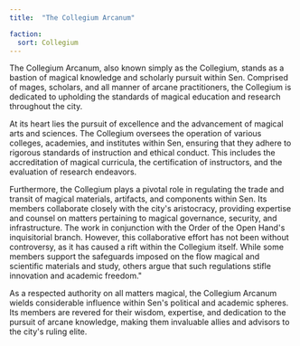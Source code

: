 ```yaml
---
title:  "The Collegium Arcanum"

faction:
  sort: Collegium
---
```


The Collegium Arcanum, also known simply as the Collegium, stands as a bastion of magical knowledge and scholarly pursuit within Sen. Comprised of mages, scholars, and all manner of arcane practitioners, the Collegium is dedicated to upholding the standards of magical education and research throughout the city.

At its heart lies the pursuit of excellence and the advancement of magical arts and sciences. The Collegium oversees the operation of various colleges, academies, and institutes within Sen, ensuring that they adhere to rigorous standards of instruction and ethical conduct. This includes the accreditation of magical curricula, the certification of instructors, and the evaluation of research endeavors.

Furthermore, the Collegium plays a pivotal role in regulating the trade and transit of magical materials, artifacts, and components within Sen. Its members collaborate closely with the city's aristocracy, providing expertise and counsel on matters pertaining to magical governance, security, and infrastructure. The work in conjunction with the Order of the Open Hand's inquisitorial branch. However, this collaborative effort has not been without controversy, as it has caused a rift within the Collegium itself. While some members support the safeguards imposed on the flow magical and scientific materials and study, others argue that such regulations stifle innovation and academic freedom."

As a respected authority on all matters magical, the Collegium Arcanum wields considerable influence within Sen's political and academic spheres. Its members are revered for their wisdom, expertise, and dedication to the pursuit of arcane knowledge, making them invaluable allies and advisors to the city's ruling elite.